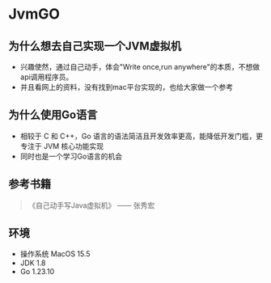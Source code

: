 # JvmGO

## 为什么想去自己实现一个JVM虚拟机
- 兴趣使然，通过自己动手，体会"Write once,run anywhere"的本质，不想做api调用程序员。
- 并且看网上的资料，没有找到mac平台实现的，也给大家做一个参考

## 为什么使用Go语言
- 相较于 C 和 C++，Go 语言的语法简洁且开发效率更高，能降低开发门槛，更专注于 JVM 核心功能实现
- 同时也是一个学习Go语言的机会

## 参考书籍
> 《自己动手写Java虚拟机》 —— 张秀宏

## 环境
- 操作系统 MacOS 15.5
- JDK 1.8
- Go 1.23.10

